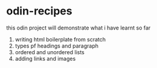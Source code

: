 # odin-recipes

this odin project will demonstrate what i have learnt so far

1. writing html boilerplate from scratch 
2. types pf headings and paragraph
3. ordered and unordered lists 
4. adding links and images 